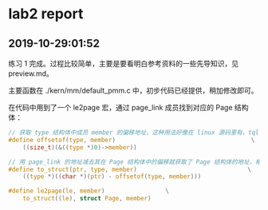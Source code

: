 # lab2 report

## 2019-10-29:01:52

练习 1 完成。过程比较简单，主要是要看明白参考资料的一些先导知识，见 preview.md。

主要函数在 ./kern/mm/default_pmm.c 中，初步代码已经提供，稍加修改即可。

在代码中用到了一个 le2page 宏，通过 page_link 成员找到对应的 Page 结构体：

```C
// 获取 type 结构体中成员 member 的偏移地址，这种用法好像在 linux 源码里有，tql
#define offsetof(type, member)                                      \
    ((size_t)(&((type *)0)->member))

// 用 page_link 的地址减去其在 Page 结构体中的偏移就获取了 Page 结构体的地址，相当于 container_of
#define to_struct(ptr, type, member)                               \
    ((type *)((char *)(ptr) - offsetof(type, member)))

#define le2page(le, member)                 \
    to_struct((le), struct Page, member)
```

